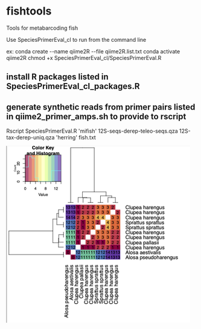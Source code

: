 # fishtools
Tools for metabarcoding fish

Use SpeciesPrimerEval_cl to run from the command line


ex:
conda create --name qiime2R --file qiime2R.list.txt
conda activate qiime2R
chmod +x SpeciesPrimerEval_cl/SpeciesPrimerEval.R
## install R packages listed in SpeciesPrimerEval_cl_packages.R
## generate synthetic reads from primer pairs listed in qiime2_primer_amps.sh to provide to rscript
Rscript SpeciesPrimerEval.R 'mifish' 12S-seqs-derep-teleo-seqs.qza 12S-tax-derep-uniq.qza 'herring' fish.txt

![plot](./figs/example.png)